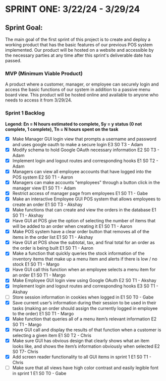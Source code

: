 # SPRINT ONE: 3/22/24 - 3/29/24

## Sprint Goal:
The main goal of the first sprint of this project is to create and deploy a working product that has the basic features of our previous POS system implemented. Our product will be hosted on a website and accessible by the necessary parties at any time after this sprint's deliverable date has passed. 

### MVP (Minimum Viable Product)
A product where a customer, manager, or employee can securely login and access the basic functions of our system in addition to a passive menu board view. This product will be hosted online and available to anyone who needs to access it from 3/29/24.

### Sprint 1 Backlog
**Legend: En = N hours estimated to complete, Sy = y status (0 not complete, 1 complete), Tn = N hours spent on the task**
- [x] Make Manager GUI login view that prompts a username and password and uses google oauth to make a secure login E3 S0 T3 - Adam
- [X] Modify schema to hold Google OAuth necessary information E2 S0 T3 - Adam
- [X] Implement login and logout routes and corresponding hooks E1 S0 T2 - Adam
- [X] Managers can view all employee accounts that have logged into the POS system E2 S0 T1 - Aaron
- [X] Managers can make accounts "employees" through a button click in the manager view E1  S0 T1 - Adam
- [x] Restrict access of manager page from employees E1 S0 T1 - Gabe
- [X] Make an interactive Employee GUI POS system that allows employees to create an order E1 S0 T3 - Akshay
- [X] Make functions that can create and view the orders in the database E1 S0 T1 - Akshay
- [X] Have GUI at POS give the option of selecting the number of items that will be added to an order when creating it  E1 S0 T1 - Aaron
- [X] Make POS system have a clear order button that removes all of the items in the order list  E1 S0 T1 - Akshay
- [X] Have GUI at POS show the subtotal, tax, and final total for an order as the order is being built  E1 S0 T1 - Aaron
- [X] Make a function that quickly queries the stock information of the inventory items that make up a menu item and alerts if there is low / no stock  E1 S0 T1 - Margo
- [X] Have GUI call this function when an employee selects a menu item for an order E1 S0 T1 - Margo
- [X] Make Employee GUI login view using Google OAuth E2 S0 T1 - Akshay
- [X] Implement login and logout routes and corresponding hooks E3 S0 T1 - Akshay
- [ ] Store session information in cookies when logged in E1 S0 T0 - Gabe
- [X] Save current user’s information during their session to be used in their tasks (making an order should assign the currently logged in employee to the order) E1 S0 T1 - Margo
- [X]  Make function that queries all of a menu item’s relevant information E2 S0 T1 - Margo
- [X] Have GUI call and display the results of that function when a customer is selecting a given item E1 S0 T2 - Chris
- [x] Make sure GUI has obvious design that clearly shows what an item looks like, and shows the item’s information obviously when selected E2 S0 T7- Chris
- [X] Add screen reader functionality to all GUI items in sprint 1 E1 S0 T1 - Chris
- [ ] Make sure that all views have high color contrast and easily legible font in sprint 1 E1 S0 T0 - Gabe
